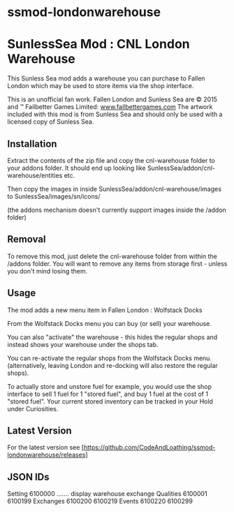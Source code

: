 # ssmod-londonwarehouse

SunlessSea Mod : CNL London Warehouse
=====================================

This Sunless Sea mod adds a warehouse you can purchase to Fallen London which may be used to store items via the shop interface.

This is an unofficial fan work. Fallen London and Sunless Sea are © 2015 and ™ Failbetter Games Limited: www.failbettergames.com
The artwork included with this mod is from Sunless Sea and should only be used with a licensed copy of Sunless Sea.

Installation
------------
Extract the contents of the zip file and copy the cnl-warehouse folder to your addons folder.
It should end up looking like SunlessSea/addon/cnl-warehouse/entities etc. 

Then copy the images in inside SunlessSea/addon/cnl-warehouse/images to SunlessSea/images/sn/icons/

(the addons mechanism doesn't currently support images inside the /addon folder)


Removal
-------
To remove this mod, just delete the cnl-warehouse folder from within the /addons folder.
You will want to remove any items from storage first - unless you don't mind losing them.

Usage
-----
The mod adds a new menu item in Fallen London : Wolfstack Docks

From the Wolfstack Docks menu you can buy (or sell) your warehouse.

You can also "activate" the warehouse - this hides the regular shops and instead shows your warehouse under the shops tab.

You can re-activate the regular shops from the Wolfstack Docks menu. (alternatively, leaving London and re-docking will also restore the regular shops).

To actually store and unstore fuel for example, you would use the shop interface to sell 1 fuel for 1 "stored fuel", and buy 1 fuel at the cost of 1 "stored fuel".
Your current stored inventory can be tracked in your Hold under Curiosities.


Latest Version
--------------
For the latest version see [https://github.com/CodeAndLoathing/ssmod-londonwarehouse/releases]


JSON IDs
--------
Setting    6100000 ....... display warehouse exchange
Qualities  6100001 6100199
Exchanges  6100200 6100219
Events     6100220 6100299